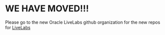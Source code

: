 # WE HAVE MOVED!!!

Please go to the new Oracle LiveLabs github organization for the new repos for
[LiveLabs](https://github.com/oracle-livelabs) 

